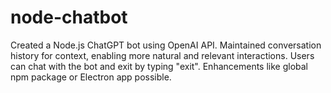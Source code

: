 # node-chatbot
Created a Node.js ChatGPT bot using OpenAI API. Maintained conversation history for context, enabling more natural and relevant interactions. Users can chat with the bot and exit by typing "exit". Enhancements like global npm package or Electron app possible.
